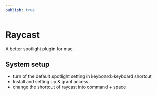```yaml
---
publish: true
---
```


# Raycast

A better spotlight plugin for mac.

## System setup
- turn of the default spotlight setting in keyboard>keyboard shortcut
- Install and setting up & grant access
- change the shortcut of raycast into command + space
